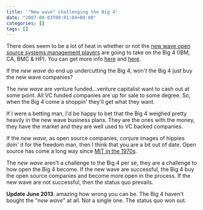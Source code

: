 ```yaml
---
title: '"New wave" challenging the Big 4'
date: "2007-08-03T09:01:04+00:00"
categories: []
tags: []
---
```


There does seem to be a lot of heat in whether or not the <a href="http://techteapot.com/network-managements-new-wave/">new wave open source systems management players</a> are going to take on the Big 4 (IBM, CA, BMC &amp; HP). You can get more info <a href="http://web.archive.org/web/20080410055547/http://blogs.zdnet.com:80/BTL/?p=5815">here</a> and <a href="http://web.archive.org/web/20080417014830/http://blogs.zdnet.com:80/open-source/?p=1269">here</a>.

If the <em>new wave</em> do end up undercutting the Big 4, won't the Big 4 just buy the new wave companies?

The <em>new wave</em> are venture funded...venture capitalist want to cash out at some point. All VC funded companies are up for sale to some degree. So, when the Big 4 come a shoppin' they'll get what they want.

If I were a betting man, I'd be happy to bet that the Big 4 weighed pretty heavily in the new wave business plans. They are the ones with the money, they have the market and they are well used to VC backed companies.

If the <em>new wave</em>, as open source companies, conjure images of hippies doin' it for the freedom man, then I think that you are a bit out of date. Open source has come a long way since <a href="http://en.wikipedia.org/wiki/Open_Source_history#MIT">MIT in the 1970s</a>.

The <em>new wave</em> aren't a challenge to the Big 4 per se, they are a challenge to how open the Big 4 become. If the new wave are successful, the Big 4 buy the open source companies and become more open in the process. If the new wave are not successful, then the status quo prevails.

<strong>Update June 2013</strong>: amazing how wrong you can be. The Big 4 haven't bought the "<em>new wave</em>" at all. Not a single one. The status quo won out.
